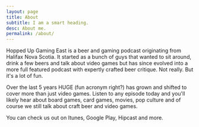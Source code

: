 ```yaml
---
layout: page
title: About
subtitle: I am a smart heading.
desc: About me.
permalink: /about/
---
```


Hopped Up Gaming East is a beer and gaming podcast originating from Halifax Nova Scotia.
It started as a bunch of guys that wanted to sit around, drink a few beers and talk about video games but has since evolved into a more full featured podcast with expertly crafted beer critique. Not really. But it's a lot of fun.

Over the last 5 years HUGE (fun acronym right?) has grown and shifted to cover more than just video games. Listen to any episode today and you'll likely hear about board games, card games, movies, pop culture and of course we still talk about craft beer and video games.

You can check us out on Itunes, Google Play, Hipcast and more.


